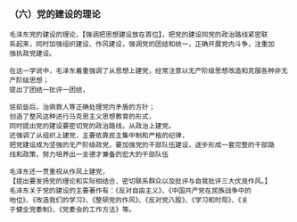 ### （六）党的建设的理论
    毛泽东党的建设的理论，【强调把思想建设放在首位】，把党的建设同党的政治路线紧密联
    系起来，同时加强组织建设、作风建设，强调党的团结和统一，正确开展党内斗争，注重加
    强执政党建设。

    在这一学说中，毛泽东着重强调了从思想上建党，经常注意以无产阶级思想改造和克服各种非无产阶级思想；
    提出了团结一批评一团结，
    
    惩前毖后，治病救人等正确处理党内矛盾的方针；
    创造了整风这种进行马克思主义思想教育的形式，
    同时提出党的建设要密切党的政治路线，从政治上建党。
    还强调了从组织上建党，主要依靠民主集中制和严格的纪律，
    把党建设成为坚强的无产阶级政党，要加强党的干部队伍建设，逐步形成一套完整的干部路
    线和政策，努力培养出一支德才兼备的宏大的干部队伍
    
    毛泽东还一贯重视从作风上建党，
    【提出要发扬党的理论和实际相结合、密切联系群众以及批评与自我批评三大优良作风。】
    毛泽东关于党的建设的主要著作有：《反对自由主义》、《中国共产党在民族战争中的
    地位》、《改造我们的学习》、《整顿党的作风》、《反对党八股》、《学习和时局》、《关
    于健全党委制》、《党委会的工作方法》等。

